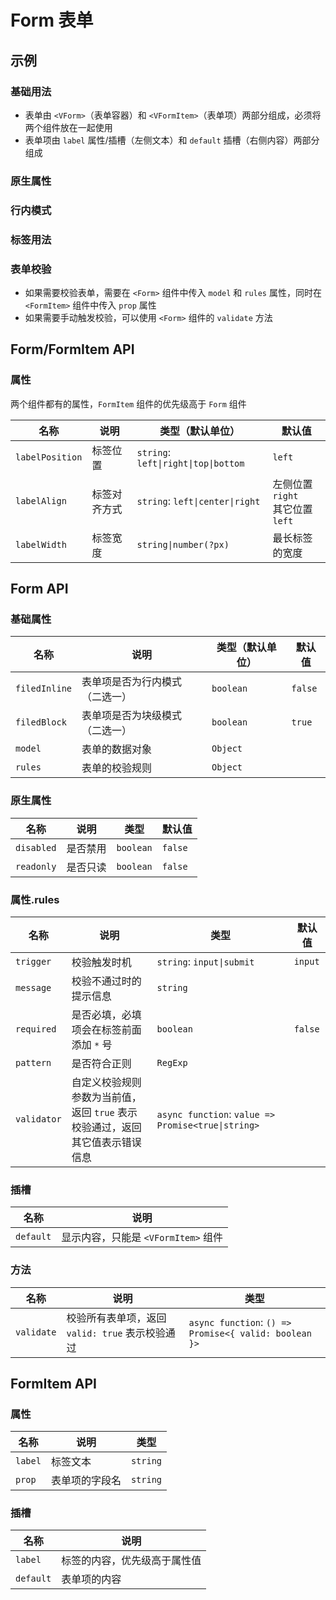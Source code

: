 # Form 表单

## 示例

### 基础用法

- 表单由 `<VForm>`（表单容器）和 `<VFormItem>`（表单项）两部分组成，必须将两个组件放在一起使用
- 表单项由 `label` 属性/插槽（左侧文本）和 `default` 插槽（右侧内容）两部分组成

<preview path="./demos/basic.vue"></preview>

### 原生属性

<!--@include: @/component/@parts/api-native.md-->

<preview path="./demos/native.vue"></preview>

### 行内模式

<preview path="./demos/filed-display.vue"></preview>

### 标签用法

<preview path="./demos/label.vue"></preview>

### 表单校验

- 如果需要校验表单，需要在 `<Form>` 组件中传入 `model` 和 `rules` 属性，同时在 `<FormItem>` 组件中传入 `prop` 属性
- 如果需要手动触发校验，可以使用 `<Form>` 组件的 `validate` 方法

<preview path="./demos/valid.vue"></preview>

## Form/FormItem API

### 属性

两个组件都有的属性，`FormItem` 组件的优先级高于 `Form` 组件

| 名称            | 说明         | 类型（默认单位）                     | 默认值                                |
| --------------- | ------------ | ------------------------------------ | ------------------------------------- |
| `labelPosition` | 标签位置     | `string`: `left\|right\|top\|bottom` | `left`                                |
| `labelAlign`    | 标签对齐方式 | `string`: `left\|center\|right`      | 左侧位置 `right` <br> 其它位置 `left` |
| `labelWidth`    | 标签宽度     | `string\|number(?px)`                | 最长标签的宽度                        |

## Form API

### 基础属性

| 名称          | 说明                           | 类型（默认单位） | 默认值  |
| ------------- | ------------------------------ | ---------------- | ------- |
| `filedInline` | 表单项是否为行内模式（二选一） | `boolean`        | `false` |
| `filedBlock`  | 表单项是否为块级模式（二选一） | `boolean`        | `true`  |
| `model`       | 表单的数据对象                 | `Object`         |         |
| `rules`       | 表单的校验规则                 | `Object`         |         |

### 原生属性

<!--@include: @/component/@parts/api-native.md-->

| 名称       | 说明     | 类型      | 默认值  |
| ---------- | -------- | --------- | ------- |
| `disabled` | 是否禁用 | `boolean` | `false` |
| `readonly` | 是否只读 | `boolean` | `false` |

### 属性.rules

| 名称        | 说明                                                                               | 类型                                               | 默认值  |
| ----------- | ---------------------------------------------------------------------------------- | -------------------------------------------------- | ------- |
| `trigger`   | 校验触发时机                                                                       | `string`: `input\|submit`                          | `input` |
| `message`   | 校验不通过时的提示信息                                                             | `string`                                           |         |
| `required`  | 是否必填，必填项会在标签前面添加 `*` 号                                            | `boolean`                                          | `false` |
| `pattern`   | 是否符合正则                                                                       | `RegExp`                                           |         |
| `validator` | 自定义校验规则 <br> 参数为当前值，返回 `true` 表示校验通过，返回其它值表示错误信息 | `async function`: `value => Promise<true\|string>` |         |

### 插槽

| 名称      | 说明                                |
| --------- | ----------------------------------- |
| `default` | 显示内容，只能是 `<VFormItem>` 组件 |

### 方法

| 名称       | 说明                                            | 类型                                                  |
| ---------- | ----------------------------------------------- | ----------------------------------------------------- |
| `validate` | 校验所有表单项，返回 `valid: true` 表示校验通过 | `async function`: `() => Promise<{ valid: boolean }>` |

## FormItem API

### 属性

| 名称    | 说明           | 类型     |
| ------- | -------------- | -------- |
| `label` | 标签文本       | `string` |
| `prop`  | 表单项的字段名 | `string` |

### 插槽

| 名称      | 说明                         |
| --------- | ---------------------------- |
| `label`   | 标签的内容，优先级高于属性值 |
| `default` | 表单项的内容                 |
